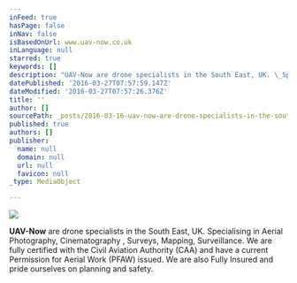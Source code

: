 ```yaml
---
inFeed: true
hasPage: false
inNav: false
isBasedOnUrl: www.uav-now.co.uk
inLanguage: null
starred: true
keywords: []
description: "UAV-Now are drone specialists in the South East, UK. \_Specialising in Aerial Photography, Cinematography , Surveys, Mapping, Surveillance.\_We are fully certified with the Civil Aviation Authority (CAA) and have a current Permission for Aerial Work (PFAW) issued. \_We are also Fully Insured and pride ourselves on planning and safety."
datePublished: '2016-03-27T07:57:59.147Z'
dateModified: '2016-03-27T07:57:26.376Z'
title: ''
author: []
sourcePath: _posts/2016-03-16-uav-now-are-drone-specialists-in-the-south-east-uk-specia.md
published: true
authors: []
publisher:
  name: null
  domain: null
  url: null
  favicon: null
_type: MediaObject

---
```

![](https://the-grid-user-content.s3-us-west-2.amazonaws.com/489d9693-b0fa-454e-8821-8d62726cbdc1.jpg)

**UAV-Now** are drone specialists in the South East, UK.  Specialising in Aerial Photography, Cinematography , Surveys, Mapping, Surveillance. We are fully certified with the Civil Aviation Authority (CAA) and have a current Permission for Aerial Work (PFAW) issued.  We are also Fully Insured and pride ourselves on planning and safety.